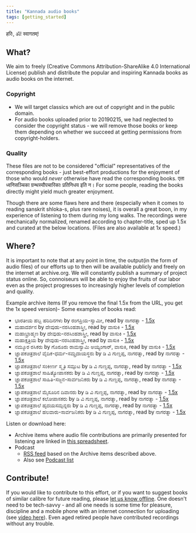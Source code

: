 ```yaml
---
title: "Kannada audio books"
tags: [getting_started]
---
```


हरिः, ॐ! स्वागतम्!

## What?
We aim to freely (Creative Commons Attribution-ShareAlike 4.0 International License) publish and distribute the popular and inspiring Kannada books as audio books on the internet.

### Copyright
- We will target classics which are out of copyright and in the public domain.
- For audio books uploaded prior to 20190215, we had neglected to consider the copyright status - we will remove those books or keep them depending on whether we succeed at getting permissions from copyright-holders.

### Quality
These files are not to be considered "official" representatives of the corresponding books - just best-effort productions for the enjoyment of those who would *never* otherwise have read the corresponding books. एता ध्वनिसञ्चिका ग्रन्थस्यौपचारिकाः प्रतिनिधय इति न। For some people, reading the books directly might yield much greater enjoyment.

Though there are some flaws here and there (especially when it comes to reading sanskrit shloka-s, plus rare noises), it is overall a great boon, in my experience of listening to them during my long walks. The recordings were mechanically normalized, renamed according to chapter-title, sped up 1.5x and curated at the below locations. (Files are also available at 1x speed.)

## Where?
It is important to note that at any point in time, the output(in the form of audio files) of our efforts up to then will be available publicly and freely on the internet at archive.org. We will constantly publish a summary of project status online. So, connoiseurs will be able to enjoy the fruits of our labor even as the project progresses to increasingly higher levels of completion and quality.

Example archive items (If you remove the final 1.5x from the URL, you get the 1x speed version)-
Some examples of books read:

- ಭಾರತೀಯ ಹಬ್ಬ ಹರಿದಿನಗಳು by ರಂಗಪ್ರಿಯ-ಸ್ವಾಮೀ, read by ನಾಗರತ್ನಾ - [1.5x](https://archive.org/details/bhAratIya-habba-AcharaNegaLu-rangapriya-swamy-1.5x)
- ಮಹಾದರ್ಶನ by ದೇವುಡು-ನರಸಿಂಹಶಾಸ್ತ್ರೀ, read by ವಾಸುಕಿ - [1.5x](https://archive.org/details/mahA-darshana-devuDu-narasimha-shAstrI-1.5x)
- ಮಹಾಭ್ರಾಹ್ಮಣ by ದೇವುಡು-ನರಸಿಂಹಶಾಸ್ತ್ರೀ, read by ವಾಸುಕಿ - [1.5x](https://archive.org/details/MahaBrahmana-by-DevuduAudio-1.5x)
- ಮಹಾಕ್ಷತ್ರಿಯ by ದೇವುಡು-ನರಸಿಂಹಶಾಸ್ತ್ರೀ, read by ವಾಸುಕಿ - [1.5x](https://archive.org/details/mahA-kShatriya-devuDu-narasimha-shAstrI-1.5x)
- ನಮ್ಮೂರ ರಸಿಕರು by ಗೊರೂರು ರಾಮಸ್ವಾಮಿ ಅಯ್ಯಂಗಾರ್, ವಾಸುಕಿ, read by ವಾಸುಕಿ - [1.5x](https://archive.org/details/nammuura-rasikaru-1.5x)
- ಜ್ಞಾಪಕಚಿತ್ರಶಾಲೆ ವೈದಿಕ-ಧರ್ಮ-ಸಮ್ಪ್ರದಾಯಸ್ಥರು by ಡಿ ವಿ ಗುಣ್ಡಪ್ಪ, ನಾಗರತ್ನಾ, read by ನಾಗರತ್ನಾ - [1.5x](https://archive.org/details/dvg-jnapaka-chitra-shaale-vaidika-dharma-sampradAyastharu-1.5x)
- ಜ್ಞಾಪಕಚಿತ್ರಶಾಲೆ ಸಂಕೀರ್ಣ ಸ್ಮೃತಿ ಸಮ್ಪುಟ by ಡಿ ವಿ ಗುಣ್ಡಪ್ಪ, ನಾಗರತ್ನಾ, read by ನಾಗರತ್ನಾ - [1.5x](https://archive.org/details/dvg-jnapaka-chitra-shaale-sankIrNa-smRti-sampuTa-1.5x)
- ಜ್ಞಾಪಕಚಿತ್ರಶಾಲೆ ಸಾಹಿತ್ಯೋಪಾಸಕರು by ಡಿ ವಿ ಗುಣ್ಡಪ್ಪ, ನಾಗರತ್ನಾ, read by ನಾಗರತ್ನಾ - [1.5x](https://archive.org/details/dvg-jnapaka-chitra-shaale-sAhityopAsakaru-1.5x)
- ಜ್ಞಾಪಕಚಿತ್ರಶಾಲೆ ಸಾಹಿತಿ-ಸಜ್ಜನ-ಸಾರ್ವಜನಿಕರು by ಡಿ ವಿ ಗುಣ್ಡಪ್ಪ, ನಾಗರತ್ನಾ, read by ನಾಗರತ್ನಾ - [1.5x](https://archive.org/details/dvg-jnapaka-chitra-shaale-sAhiti-sajjana-sArvajanikaru-1.5x)
- ಜ್ಞಾಪಕಚಿತ್ರಶಾಲೆ ಮೈಸೂರಿನ ದಿವಾನರು by ಡಿ ವಿ ಗುಣ್ಡಪ್ಪ, ನಾಗರತ್ನಾ, read by ನಾಗರತ್ನಾ - [1.5x](https://archive.org/details/dvg-jnapaka-chitra-shaale-maisUrina-dIvAnaru-1.5x)
- ಜ್ಞಾಪಕಚಿತ್ರಶಾಲೆ ಕಲೋಪಾಸಕರು by ಡಿ ವಿ ಗುಣ್ಡಪ್ಪ, ನಾಗರತ್ನಾ, read by ನಾಗರತ್ನಾ - [1.5x](https://archive.org/details/dvg-jnapaka-chitra-shaale-kalopAsakaru-1.5x)
- ಜ್ಞಾಪಕಚಿತ್ರಶಾಲೆ ಹೃದಯಸಮ್ಪನ್ನರು by ಡಿ ವಿ ಗುಣ್ಡಪ್ಪ, ನಾಗರತ್ನಾ, read by ನಾಗರತ್ನಾ - [1.5x](https://archive.org/details/dvg-jnapaka-chitra-shaale-hRdaya-sampannaru-1.5x)
- ಜ್ಞಾಪಕಚಿತ್ರಶಾಲೆ ಹಲವಾರು-ಸಾರ್ವಜನಿಕರು by ಡಿ ವಿ ಗುಣ್ಡಪ್ಪ, ನಾಗರತ್ನಾ, read by ನಾಗರತ್ನಾ - [1.5x](https://archive.org/details/jnApaka-chitra-shAle-halavAru-sArvajanikaru-1.5x)

Listen or download here:
- Archive items where audio file contributions are primarily presented for listening are linked in [this spreadsheet](https://docs.google.com/spreadsheets/d/1YTU1e2CIeUXqsu06z_pfugpt3lkMeXeZLbLauOtksCQ/edit#gid=556879388).
- Podcast
  - [RSS feed](http://api.vedavaapi.org/scala/podcasts/v1/archiveRequests?archiveRequestUri=https%3A%2F%2Fgithub.com%2Fsanskrit-coders%2Frss-feeds%2Fraw%2Fmaster%2Ffeeds%2Fkn%2FrequestJsons%2FnAgusPodcasts.json) based on the Archive items described above.
  - Also see [Podcast list](https://docs.google.com/spreadsheets/d/1KMhtMaHCQpucqxH3aVcmYmPvQyV9vmunvckV2ARvD4M/edit#gid=0)

## Contribute!

If you would like to contribute to this effort, or if you want to suggest books of similar calibre for future reading, please [let us know offline](https://github.com/sanskrit/projects/issues/new). One doesn't need to be tech-savvy - and all one needs is some time for pleasure, discipline and a mobile phone with an internet connection for uploading (see [video here](https://www.youtube.com/watch?v=FpwDrXkW1zo)). Even aged retired people have contributed recordings without any trouble.
